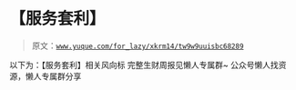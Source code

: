 # 【服务套利】

> 原文：[`www.yuque.com/for_lazy/xkrm14/tw9w9uuisbc68289`](https://www.yuque.com/for_lazy/xkrm14/tw9w9uuisbc68289)

<ne-p id="u22420276" data-lake-id="u22420276"><ne-text id="u84fb7fc4">以下为：【服务套利】相关风向标</ne-text></ne-p> <ne-p id="u6e2d6a0a" data-lake-id="u6e2d6a0a"><ne-text id="u950494a6">完整生财周报见懒人专属群~</ne-text></ne-p> <ne-p id="u26135bee" data-lake-id="u26135bee"><ne-text id="u9cd3c5df">公众号懒人找资源，懒人专属群分享</ne-text></ne-p>